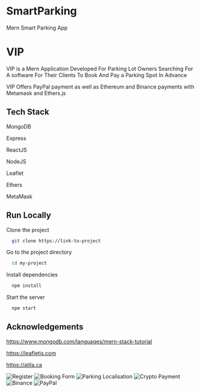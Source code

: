 # SmartParking
Mern Smart Parking App 



# VIP

VIP is a Mern Application Developed For Parking Lot Owners 
Searching For A software For Their Clients To Book And Pay a Parking Spot In Advance


VIP Offers PayPal payment as well as Ethereum and Binance payments
with Metamask and Ethers.js 




## Tech Stack

MongoDB

Express

ReactJS

NodeJS

Leaflet 

Ethers 

MetaMask





## Run Locally

Clone the project

```bash
  git clone https://link-to-project
```

Go to the project directory

```bash
  cd my-project 
```

Install dependencies

```bash
  npm install
```

Start the server

```bash
  npm start
```


## Acknowledgements

https://www.mongodb.com/languages/mern-stack-tutorial

https://leafletjs.com

https://atila.ca

![Register](https://user-images.githubusercontent.com/94033311/189497421-0a69e5b5-b160-4770-92b7-95962a2be78e.png)
![Booking Form](https://user-images.githubusercontent.com/94033311/189497439-a667a692-c037-4712-9cc2-e341e9d956c2.png)
![Parking Localisation](https://user-images.githubusercontent.com/94033311/189497448-5a1bf130-e354-46d2-bfd7-4477d13c3900.png)
![Crypto Payment](https://user-images.githubusercontent.com/94033311/189497456-0a3c009e-dacc-43d9-a7ac-c84d4a67dc96.png)
![Binance](https://user-images.githubusercontent.com/94033311/189497464-0f12dbda-fba4-4f32-a8ab-75abe020ef82.png)
![PayPal](https://user-images.githubusercontent.com/94033311/189497471-53c42fbe-b753-4804-a2ff-e5434b2ca3aa.png)






